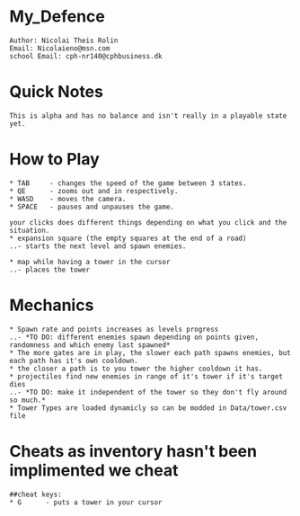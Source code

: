 # My_Defence
	Author: Nicolai Theis Rolin
	Email: Nicolaieno@msn.com
	school Email: cph-nr140@cphbusiness.dk
	
# Quick Notes
	This is alpha and has no balance and isn't really in a playable state yet.

# How to Play
	* TAB     - changes the speed of the game between 3 states.
	* QE      - zooms out and in respectively.
	* WASD    - moves the camera.
	* SPACE   - pauses and unpauses the game.
	
	your clicks does different things depending on what you click and the situation.
	* expansion square (the empty squares at the end of a road)
	..- starts the next level and spawn enemies.
	
	* map while having a tower in the cursor
	..- places the tower
	
# Mechanics
	* Spawn rate and points increases as levels progress
	..- *TO DO: different enemies spawn depending on points given, randomness and which enemy last spawned*
	* The more gates are in play, the slower each path spawns enemies, but each path has it's own cooldown.
	* the closer a path is to you tower the higher cooldown it has.
	* projectiles find new enemies in range of it's tower if it's target dies
	..- *TO DO: make it independent of the tower so they don't fly around so much.*
	* Tower Types are loaded dynamicly so can be modded in Data/tower.csv file
	
# Cheats as inventory hasn't been implimented we cheat
	##cheat keys:
	* G      - puts a tower in your cursor
	
	